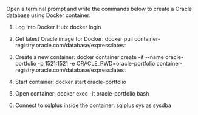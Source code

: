 Open a terminal prompt and write the commands below to create a Oracle database using Docker container:

1. Log into Docker Hub:
docker login

2. Get latest Oracle image for Docker:
docker pull container-registry.oracle.com/database/express:latest

3. Create a new container:
docker container create -it --name oracle-portfolio -p 1521:1521 -e ORACLE_PWD=oracle-portfolio container-registry.oracle.com/database/express:latest

4. Start container:
docker start oracle-portfolio

5. Open container:
docker exec -it oracle-portfolio bash

6. Connect to sqlplus inside the container:
sqlplus sys as sysdba
